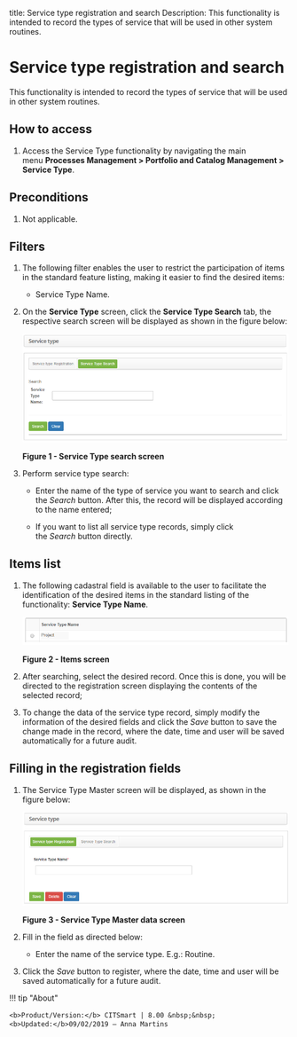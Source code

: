 title: Service type registration and search
Description: This functionality is intended to record the types of service that will be used in other system routines.

# Service type registration and search

This functionality is intended to record the types of service that will be used
in other system routines.

How to access
-------------

1.  Access the Service Type functionality by navigating the main
    menu **Processes Management > Portfolio and Catalog Management > Service
    Type**.

Preconditions
-------------

1.  Not applicable.

Filters
-------

1.  The following filter enables the user to restrict the participation of items
    in the standard feature listing, making it easier to find the desired items:

    - Service Type Name.

2.  On the **Service Type** screen, click the **Service Type Search** tab, the
    respective search screen will be displayed as shown in the figure below:

    ![Criar](images/type-service-1.png)
   
    **Figure 1 - Service Type search screen**

3.  Perform service type search:

    -   Enter the name of the type of service you want to search and click
        the *Search* button. After this, the record will be displayed according
        to the name entered;

    -   If you want to list all service type records, simply click
        the *Search* button directly.

Items list
----------

1.  The following cadastral field is available to the user to facilitate the
    identification of the desired items in the standard listing of the
    functionality: **Service Type Name**.

    ![Criar](images/type-service-2.png)
   
    **Figure 2 - Items screen**

2.  After searching, select the desired record. Once this is done, you will be
    directed to the registration screen displaying the contents of the selected
    record;

3.  To change the data of the service type record, simply modify the information
    of the desired fields and click the *Save* button to save the change made in
    the record, where the date, time and user will be saved automatically for a
    future audit.

Filling in the registration fields
----------------------------------

1.  The Service Type Master screen will be displayed, as shown in the figure
    below:

    ![Criar](images/type-service-3.png)
   
    **Figure 3 - Service Type Master data screen**

2.  Fill in the field as directed below:

    - Enter the name of the service type. E.g.: Routine.

3.  Click the *Save* button to register, where the date, time and user will be
    saved automatically for a future audit.



!!! tip "About"

    <b>Product/Version:</b> CITSmart | 8.00 &nbsp;&nbsp;
    <b>Updated:</b>09/02/2019 – Anna Martins
